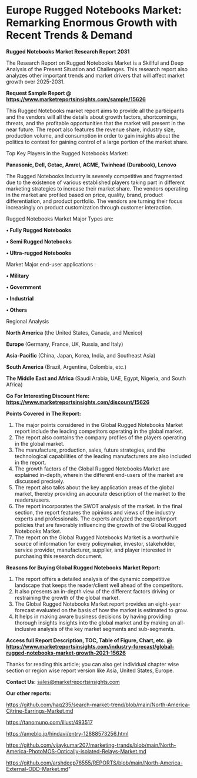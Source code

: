# Europe Rugged Notebooks Market: Remarking Enormous Growth with Recent Trends & Demand

<strong>Rugged Notebooks Market Research Report 2031</strong>

The Research Report on Rugged Notebooks Market is a Skillful and Deep Analysis of the Present Situation and Challenges. This research report also analyzes other important trends and market drivers that will affect market growth over 2025-2031.

<strong>Request Sample Report @ <a href=https://www.marketreportsinsights.com/sample/15626>https://www.marketreportsinsights.com/sample/15626</a></strong>

This Rugged Notebooks market report aims to provide all the participants and the vendors will all the details about growth factors, shortcomings, threats, and the profitable opportunities that the market will present in the near future. The report also features the revenue share, industry size, production volume, and consumption in order to gain insights about the politics to contest for gaining control of a large portion of the market share.

Top Key Players in the Rugged Notebooks Market:

<strong>Panasonic, Dell, Getac, Amrel, ACME, Twinhead (Durabook), Lenovo</strong>

The Rugged Notebooks Industry is severely competitive and fragmented due to the existence of various established players taking part in different marketing strategies to increase their market share. The vendors operating in the market are profiled based on price, quality, brand, product differentiation, and product portfolio. The vendors are turning their focus increasingly on product customization through customer interaction.

Rugged Notebooks Market Major Types are:

<strong>• Fully Rugged Notebooks

• Semi Rugged Notebooks

• Ultra-rugged Notebooks</strong>

Market Major end-user applications :

<strong>• Military

• Government

• Industrial

• Others</strong>

Regional Analysis

</u><strong><b>North America</b></strong> (the United States, Canada, and Mexico)

<strong><b>Europe </b></strong>(Germany, France, UK, Russia, and Italy)

<strong><b>Asia-Pacific</b></strong> (China, Japan, Korea, India, and Southeast Asia)

<strong><b>South America</b></strong> (Brazil, Argentina, Colombia, etc.)

<strong><b>The Middle East and Africa</b></strong> (Saudi Arabia, UAE, Egypt, Nigeria, and South Africa)

<strong>Go For Interesting Discount Here: <a href=https://www.marketreportsinsights.com/discount/15626>https://www.marketreportsinsights.com/discount/15626</a></strong>

<strong>Points Covered in The Report:</strong>
<ol>
  <li>The major points considered in the Global Rugged Notebooks Market report include the leading competitors operating in the global market.</li>
  <li>The report also contains the company profiles of the players operating in the global market.</li>
  <li>The manufacture, production, sales, future strategies, and the technological capabilities of the leading manufacturers are also included in the report.</li>
  <li>The growth factors of the Global Rugged Notebooks Market are explained in-depth, wherein the different end-users of the market are discussed precisely.</li>
  <li>The report also talks about the key application areas of the global market, thereby providing an accurate description of the market to the readers/users.</li>
  <li>The report incorporates the SWOT analysis of the market. In the final section, the report features the opinions and views of the industry experts and professionals. The experts analyzed the export/import policies that are favorably influencing the growth of the Global Rugged Notebooks Market.</li>
  <li>The report on the Global Rugged Notebooks Market is a worthwhile source of information for every policymaker, investor, stakeholder, service provider, manufacturer, supplier, and player interested in purchasing this research document.</li>
</ol>
<strong>Reasons for Buying Global Rugged Notebooks Market Report:</strong>

<ol>
  <li>The report offers a detailed analysis of the dynamic competitive landscape that keeps the reader/client well ahead of the competitors.</li>
  <li>It also presents an in-depth view of the different factors driving or restraining the growth of the global market.</li>
  <li>The Global Rugged Notebooks Market report provides an eight-year forecast evaluated on the basis of how the market is estimated to grow.</li>
  <li>It helps in making aware business decisions by having providing thorough insights insights into the global market and by making an all-inclusive analysis of the key market segments and sub-segments.</li>
</ol>
<strong>Access full Report Description, TOC, Table of Figure, Chart, etc. @ <a href=https://www.marketreportsinsights.com/industry-forecast/global-rugged-notebooks-market-growth-2021-15626>https://www.marketreportsinsights.com/industry-forecast/global-rugged-notebooks-market-growth-2021-15626</a></strong>


Thanks for reading this article; you can also get individual chapter wise section or region wise report version like Asia, United States, Europe.

<strong>Contact Us:</strong>
sales@marketreportsinsights.com

<strong>Our other reports:</strong>

<a href=https://github.com/haq235/search-market-trend/blob/main/North-America-Citrine-Earrings-Market.md>https://github.com/haq235/search-market-trend/blob/main/North-America-Citrine-Earrings-Market.md</a>

<a href=https://tanomuno.com/illust/493517>https://tanomuno.com/illust/493517</a>

<a href=https://ameblo.jp/hindavi/entry-12888573256.html>https://ameblo.jp/hindavi/entry-12888573256.html</a>

<a href=https://github.com/vijaykumar207/marketing-trands/blob/main/North-America-PhotoMOS-Optically-isolated-Relays-Market.md>https://github.com/vijaykumar207/marketing-trands/blob/main/North-America-PhotoMOS-Optically-isolated-Relays-Market.md</a>

<a href=https://github.com/arshdeep76555/REPORTS/blob/main/North-America-External-ODD-Market.md>https://github.com/arshdeep76555/REPORTS/blob/main/North-America-External-ODD-Market.md</a>"
